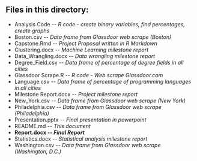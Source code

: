 ## Files in this directory:


* Analysis Code           --    *R code - create binary variables, find percentages, create graphs*
* Boston.csv              --    *Data frame from Glassdoor web scrape (Boston)*
* Capstone.Rmd            --    *Project Proposal written in R Markdown*
* Clustering.docx         --    *Machine Learning milestone report*
* Data_Wrangling.docx     --    *Data wrangling milestone report*
* Degree_Field.csv        --    *Data frame of percentage of degree fields in all cities*
* Glassdoor Scrape.R      --    *R code - Web scrape Glassdoor.com*
* Language.csv            --    *Data frame of percentage of programming languages in all cities*
* Milestone Report.docx   --    *Project milestone report*
* New_York.csv            --    *Data frame from Glassdoor web scrape (New York)*
* Philadelphia.csv        --    *Data frame from Glassdoor web scrape (Philadelphia)*
* Presentation.pptx       --    *Final presentation in powerpoint*
* README.md               --    *This document*
* **Report.docx             --    *Final Report***
* Statistics.docx         --    *Statistical analysis milestone report*
* Washington.csv          --    *Data frame from Glassdoor web scrape (Washington, D.C.)*

